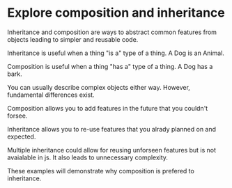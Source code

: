 # Explore composition and inheritance #

Inheritance and composition are ways to abstract common features from objects leading to simpler and reusable code.

Inheritance is useful when a thing "is a" type of a thing.
A Dog is an Animal.

Composition is useful when a thing "has a" type of a thing.
A Dog has a bark.

You can usually describe complex objects either way.
However, fundamental differences exist.

Composition allows you to add features in the future that you couldn't forsee.

Inheritance allows you to re-use features that you alrady planned on and expected.

Multiple inheritance could allow for reusing unforseen features but is not avaialable in js. It also leads to unnecessary complexity.

These examples will demonstrate why composition is prefered to inheritance.
